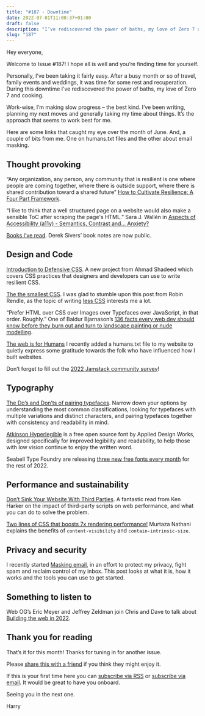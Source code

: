 ```yaml
---
title: "#187 - Downtime"
date: 2022-07-01T11:00:37+01:00
draft: false
description: "I’ve rediscovered the power of baths, my love of Zero 7 and cooking."
slug: "187"
---
```


Hey everyone,

Welcome to Issue #187! I hope all is well and you’re finding time for yourself.

Personally, I’ve been taking it fairly easy. After a busy month or so of travel, family events and weddings, it was time for some rest and recuperation. During this downtime I’ve rediscovered the power of baths, my love of Zero 7 and cooking.

Work-wise, I’m making slow progress – the best kind. I’ve been writing, planning my next moves and generally taking my time about things. It’s the approach that seems to work best for me.

Here are some links that caught my eye over the month of June. And, a couple of bits from me. One on humans.txt files and the other about email masking.

## Thought provoking

“Any organization, any person, any community that is resilient is one where people are coming together, where there is outside support, where there is shared contribution toward a shared future” [How to Cultivate Resilience: A Four Part Framework](https://every.to/p/how-to-cultivate-resilience-a-four-part-framework).

“I like to think that a well structured page on a website would also make a sensible ToC after scraping the page's HTML.” Sara J. Wallén in [Aspects of Accessibility (a11y) - Semantics, Contrast and... Anxiety?](https://sarajw.hashnode.dev/aspects-of-accessibility-a11y-semantics-contrast-and-anxiety)

[Books I’ve read](https://sive.rs/book). Derek Sivers’ book notes are now public.

## Design and Code

[Introduction to Defensive CSS](https://defensivecss.dev/articles/intro-defensive-css/). A new project from Ahmad Shadeed which covers CSS practices that designers and developers can use to write resilient CSS.

[The the smallest CSS](https://www.robinrendle.com/notes/the-smallest-css/). I was glad to stumble upon this post from Robin Rendle, as the topic of writing [less CSS](https://harrycresswell.com/updates/less-css/) interests me a lot.

“Prefer HTML over CSS over Images over Typefaces over JavaScript, in that order. Roughly.” One of Baldur Bjarnason’s [136 facts every web dev should know before they burn out and turn to landscape painting or nude modelling](https://www.baldurbjarnason.com/2021/100-things-every-web-developer-should-know/).

[The web is for Humans](https://harrycresswell.com/writing/web-for-humans/) I recently added a humans.txt file to my website to quietly express some gratitude towards the folk who have influenced how I built websites.

Don’t forget to fill out the [2022 Jamstack community survey](https://netlify.qualtrics.com/jfe/form/SV_0BRbhN47gyZWYNo?Source=jamstack_eyebrow&jfefe=new)!

## Typography

[The Do’s and Don’ts of pairing typefaces](https://www.nngroup.com/articles/pairing-typefaces/). Narrow down your options by understanding the most common classifications, looking for typefaces with multiple variations and distinct characters, and pairing typefaces together with consistency and readability in mind.

[Atkinson Hyperlegible](https://material.io/blog/atkinson-hyperlegible-design) is a free open source font by Applied Design Works, designed specifically for improved legibility and readability, to help those with low vision continue to enjoy the written word.

Seabell Type Foundry are releasing [three new free fonts every month](https://2222.seabellfoundry.com) for the rest of 2022.

## Performance and sustainability

[Don’t Sink Your Website With Third Parties](https://www.smashingmagazine.com/2022/06/dont-sink-website-third-parties/). A fantastic read from Ken Harker on the impact of third-party scripts on web performance, and what you can do to solve the problem.

[Two lines of CSS that boosts 7x rendering performance!](https://dev.to/mnathani/two-lines-of-css-that-boosts-7x-rendering-performance-4mjd) Murtaza Nathani explains the benefits of `content-visibility` and `contain-intrinsic-size`.

## Privacy and security

I recently started [Masking email](https://harrycresswell.com/writing/masking-email/), in an effort to protect my privacy, fight spam and reclaim control of my inbox. This post looks at what it is, how it works and the tools you can use to get started.

## Something to listen to

Web OG’s Eric Meyer and Jeffrey Zeldman join Chris and Dave to talk about [Building the web in 2022](https://shoptalkshow.com/520/).

## Thank you for reading

That’s it for this month! Thanks for tuning in for another issue.

Please [share this with a friend](https://harrycresswell.com/newsletter/187) if you think they might enjoy it.

If this is your first time here you can [subscribe via RSS](https://harrycresswell.com/feeds/) or [subscribe via email](https://harrycresswell.us14.list-manage.com/subscribe/post?u=4e8fba8d0ab4a857159c0104e&id=d6ad2b65ca). It would be great to have you onboard.

Seeing you in the next one.

Harry
